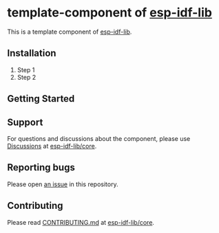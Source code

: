 # template-component of [esp-idf-lib](https://github.com/esp-idf-lib/)

This is a template component of [esp-idf-lib](https://github.com/esp-idf-lib/).

## Installation

1. Step 1
1. Step 2

## Getting Started

## Support

For questions and discussions about the component, please use
[Discussions](https://github.com/esp-idf-lib/core/discussions)
at [esp-idf-lib/core](https://github.com/esp-idf-lib/core/).

## Reporting bugs

Please open [an issue](../../issues) in this repository.

## Contributing

Please read [CONTRIBUTING.md](https://github.com/esp-idf-lib/core/blob/main/CONTRIBUTING.md)
at [esp-idf-lib/core](https://github.com/esp-idf-lib/core/).
